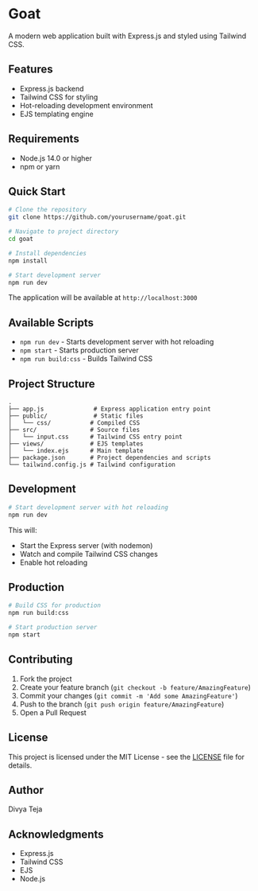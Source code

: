 # Goat

A modern web application built with Express.js and styled using Tailwind CSS.

## Features

- Express.js backend
- Tailwind CSS for styling
- Hot-reloading development environment
- EJS templating engine

## Requirements

- Node.js 14.0 or higher
- npm or yarn

## Quick Start

```bash
# Clone the repository
git clone https://github.com/yourusername/goat.git

# Navigate to project directory
cd goat

# Install dependencies
npm install

# Start development server
npm run dev
```

The application will be available at `http://localhost:3000`

## Available Scripts

- `npm run dev` - Starts development server with hot reloading
- `npm start` - Starts production server
- `npm run build:css` - Builds Tailwind CSS

## Project Structure

```
.
├── app.js              # Express application entry point
├── public/             # Static files
│   └── css/           # Compiled CSS
├── src/               # Source files
│   └── input.css      # Tailwind CSS entry point
├── views/             # EJS templates
│   └── index.ejs      # Main template
├── package.json       # Project dependencies and scripts
└── tailwind.config.js # Tailwind configuration
```

## Development

```bash
# Start development server with hot reloading
npm run dev
```

This will:
- Start the Express server (with nodemon)
- Watch and compile Tailwind CSS changes
- Enable hot reloading

## Production

```bash
# Build CSS for production
npm run build:css

# Start production server
npm start
```

## Contributing

1. Fork the project
2. Create your feature branch (`git checkout -b feature/AmazingFeature`)
3. Commit your changes (`git commit -m 'Add some AmazingFeature'`)
4. Push to the branch (`git push origin feature/AmazingFeature`)
5. Open a Pull Request

## License

This project is licensed under the MIT License - see the [LICENSE](LICENSE) file for details.

## Author

Divya Teja

## Acknowledgments

- Express.js
- Tailwind CSS
- EJS
- Node.js